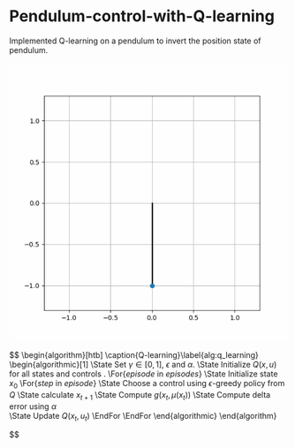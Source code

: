 # Pendulum-control-with-Q-learning
Implemented Q-learning on a pendulum to invert the position state of pendulum.
 <p align = 'center'><img src = "Assets/inversePendulum.gif"></p>  

$$
\begin{algorithm}[htb]
\caption{Q-learning}\label{alg:q_learning}
\begin{algorithmic}[1]
\State Set $\gamma \in [0, 1]$, $\epsilon$ and $\alpha$.
\State Initialize $Q(x, u)$ for all states and controls .
\For{$episode$ in $episodes$}
\State Initialize state $x_0$
\For{$step$ in $episode$}
\State Choose a control using $\epsilon$-greedy policy from $Q$ 
\State calculate $x_{t+1}$
\State Compute $g(x_{t}, \mu(x_t))$ 
\State Compute delta error using $\alpha$  
\State Update $Q(x_t, u_t)$
\EndFor
\EndFor
\end{algorithmic}
\end{algorithm}


$$
